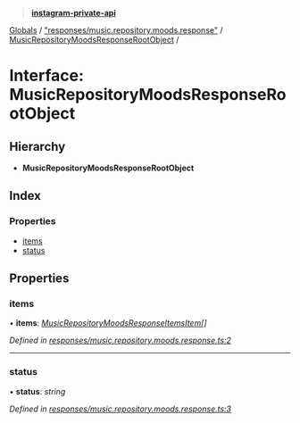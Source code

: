 > **[instagram-private-api](../README.md)**

[Globals](../README.md) / ["responses/music.repository.moods.response"](../modules/_responses_music_repository_moods_response_.md) / [MusicRepositoryMoodsResponseRootObject](_responses_music_repository_moods_response_.musicrepositorymoodsresponserootobject.md) /

# Interface: MusicRepositoryMoodsResponseRootObject

## Hierarchy

* **MusicRepositoryMoodsResponseRootObject**

## Index

### Properties

* [items](_responses_music_repository_moods_response_.musicrepositorymoodsresponserootobject.md#items)
* [status](_responses_music_repository_moods_response_.musicrepositorymoodsresponserootobject.md#status)

## Properties

###  items

• **items**: *[MusicRepositoryMoodsResponseItemsItem](_responses_music_repository_moods_response_.musicrepositorymoodsresponseitemsitem.md)[]*

*Defined in [responses/music.repository.moods.response.ts:2](https://github.com/dilame/instagram-private-api/blob/e9c516c/src/responses/music.repository.moods.response.ts#L2)*

___

###  status

• **status**: *string*

*Defined in [responses/music.repository.moods.response.ts:3](https://github.com/dilame/instagram-private-api/blob/e9c516c/src/responses/music.repository.moods.response.ts#L3)*